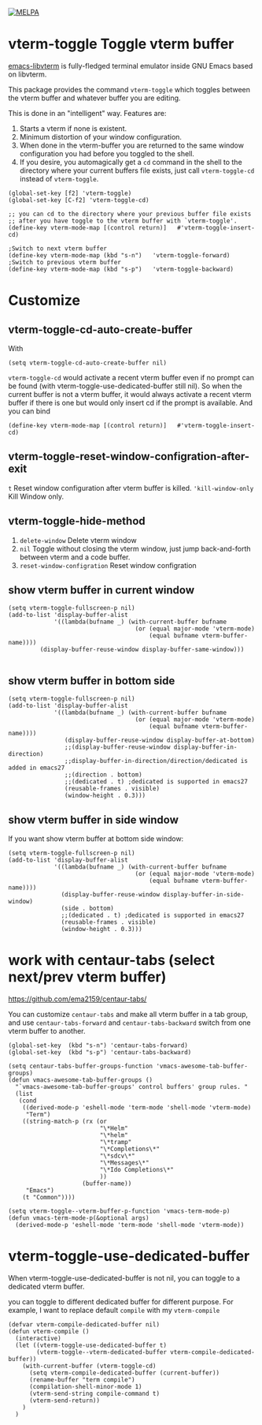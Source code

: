 [![MELPA](https://melpa.org/packages/vterm-toggle-badge.svg)](https://melpa.org/#/vterm-toggle)
# vterm-toggle Toggle vterm buffer

[emacs-libvterm](https://github.com/akermu/emacs-libvterm) is fully-fledged terminal emulator inside GNU Emacs based on libvterm.

This package provides the command `vterm-toggle` which toggles between the vterm
buffer and whatever buffer you are editing.

 This is done in an "intelligent" way.  Features are:
 1. Starts a vterm if none is existent.
 2. Minimum distortion of your window configuration.
 3. When done in the vterm-buffer you are returned to the same window
    configuration you had before you toggled to the shell.
 4. If you desire, you automagically get a `cd` command in the shell to the
    directory where your current buffers file exists, just call `vterm-toggle-cd`
    instead of `vterm-toggle`.

```
(global-set-key [f2] 'vterm-toggle)
(global-set-key [C-f2] 'vterm-toggle-cd)

;; you can cd to the directory where your previous buffer file exists
;; after you have toggle to the vterm buffer with `vterm-toggle'.
(define-key vterm-mode-map [(control return)]   #'vterm-toggle-insert-cd)

;Switch to next vterm buffer
(define-key vterm-mode-map (kbd "s-n")   'vterm-toggle-forward)
;Switch to previous vterm buffer
(define-key vterm-mode-map (kbd "s-p")   'vterm-toggle-backward)

```

# Customize
## vterm-toggle-cd-auto-create-buffer
With
```
(setq vterm-toggle-cd-auto-create-buffer nil)
```
`vterm-toggle-cd`  would activate a recent vterm buffer even if no prompt can be found
(with vterm-toggle-use-dedicated-buffer still nil). So when the current buffer is not a vterm buffer,
it would always activate a recent vterm buffer if there is one but would only insert cd if the prompt is available.
And you can bind
```
(define-key vterm-mode-map [(control return)]   #'vterm-toggle-insert-cd)
```
## vterm-toggle-reset-window-configration-after-exit

`t` Reset window configuration after vterm buffer is killed.
`'kill-window-only` Kill Window only.

## vterm-toggle-hide-method
1. `delete-window`  Delete vterm window
2. `nil`  Toggle without closing the vterm window, just jump back-and-forth
    between vterm and a code buffer.
3. `reset-window-configration`  Reset window configration
## show vterm buffer in current window
```
(setq vterm-toggle-fullscreen-p nil)
(add-to-list 'display-buffer-alist
             '((lambda(bufname _) (with-current-buffer bufname
                                    (or (equal major-mode 'vterm-mode)
                                        (equal bufname vterm-buffer-name))))
         (display-buffer-reuse-window display-buffer-same-window)))


```
## show vterm buffer in bottom side
```
(setq vterm-toggle-fullscreen-p nil)
(add-to-list 'display-buffer-alist
             '((lambda(bufname _) (with-current-buffer bufname
                                    (or (equal major-mode 'vterm-mode)
                                        (equal bufname vterm-buffer-name))))
                (display-buffer-reuse-window display-buffer-at-bottom)
                ;;(display-buffer-reuse-window display-buffer-in-direction)
                ;;display-buffer-in-direction/direction/dedicated is added in emacs27
                ;;(direction . bottom)
                ;;(dedicated . t) ;dedicated is supported in emacs27
                (reusable-frames . visible)
                (window-height . 0.3)))
```
## show  vterm buffer in side window
If you want show vterm buffer at bottom side window:
```
(setq vterm-toggle-fullscreen-p nil)
(add-to-list 'display-buffer-alist
             '((lambda(bufname _) (with-current-buffer bufname
                                    (or (equal major-mode 'vterm-mode)
                                        (equal bufname vterm-buffer-name))))
               (display-buffer-reuse-window display-buffer-in-side-window)
               (side . bottom)
               ;;(dedicated . t) ;dedicated is supported in emacs27
               (reusable-frames . visible)
               (window-height . 0.3)))
```


# work with centaur-tabs (select next/prev vterm buffer)

   https://github.com/ema2159/centaur-tabs/

You can customize `centaur-tabs` and make all vterm buffer in a tab group, and
use `centaur-tabs-forward` and `centaur-tabs-backward` switch from one vterm
buffer to another.

```
(global-set-key  (kbd "s-n") 'centaur-tabs-forward)
(global-set-key  (kbd "s-p") 'centaur-tabs-backward)
```

```
(setq centaur-tabs-buffer-groups-function 'vmacs-awesome-tab-buffer-groups)
(defun vmacs-awesome-tab-buffer-groups ()
  "`vmacs-awesome-tab-buffer-groups' control buffers' group rules. "
  (list
   (cond
    ((derived-mode-p 'eshell-mode 'term-mode 'shell-mode 'vterm-mode)
     "Term")
    ((string-match-p (rx (or
                          "\*Helm"
                          "\*helm"
                          "\*tramp"
                          "\*Completions\*"
                          "\*sdcv\*"
                          "\*Messages\*"
                          "\*Ido Completions\*"
                          ))
                     (buffer-name))
     "Emacs")
    (t "Common"))))

(setq vterm-toggle--vterm-buffer-p-function 'vmacs-term-mode-p)
(defun vmacs-term-mode-p(&optional args)
  (derived-mode-p 'eshell-mode 'term-mode 'shell-mode 'vterm-mode))

```
# vterm-toggle-use-dedicated-buffer
When  vterm-toggle-use-dedicated-buffer is not nil, you can toggle to a dedicated vterm buffer.

you can toggle to different dedicated buffer for different purpose.
For example, I want to replace default `compile` with my `vterm-compile`
```
(defvar vterm-compile-dedicated-buffer nil)
(defun vterm-compile ()
  (interactive)
  (let ((vterm-toggle-use-dedicated-buffer t)
        (vterm-toggle--vterm-dedicated-buffer vterm-compile-dedicated-buffer))
    (with-current-buffer (vterm-toggle-cd)
      (setq vterm-compile-dedicated-buffer (current-buffer))
      (rename-buffer "term compile")
      (compilation-shell-minor-mode 1)
      (vterm-send-string compile-command t)
      (vterm-send-return))
    )
  )
```
